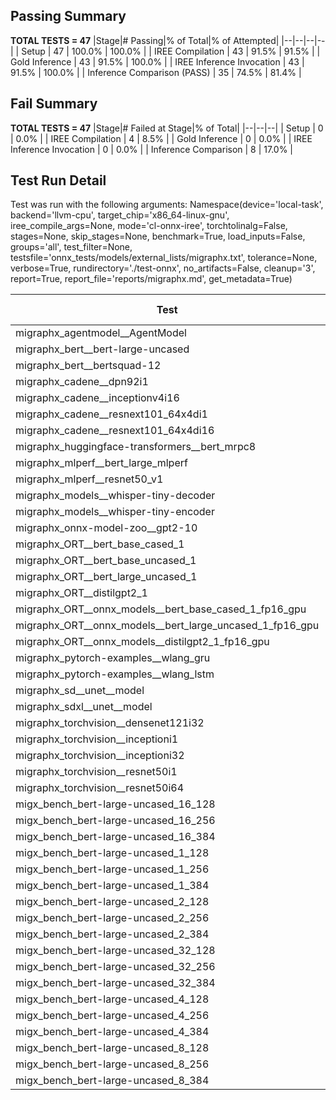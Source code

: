 ## Passing Summary

**TOTAL TESTS = 47**
|Stage|# Passing|% of Total|% of Attempted|
|--|--|--|--|
| Setup | 47 | 100.0% | 100.0% |
| IREE Compilation | 43 | 91.5% | 91.5% |
| Gold Inference | 43 | 91.5% | 100.0% |
| IREE Inference Invocation | 43 | 91.5% | 100.0% |
| Inference Comparison (PASS) | 35 | 74.5% | 81.4% |
## Fail Summary

**TOTAL TESTS = 47**
|Stage|# Failed at Stage|% of Total|
|--|--|--|
| Setup | 0 | 0.0% |
| IREE Compilation | 4 | 8.5% |
| Gold Inference | 0 | 0.0% |
| IREE Inference Invocation | 0 | 0.0% |
| Inference Comparison | 8 | 17.0% |
## Test Run Detail
Test was run with the following arguments:
Namespace(device='local-task', backend='llvm-cpu', target_chip='x86_64-linux-gnu', iree_compile_args=None, mode='cl-onnx-iree', torchtolinalg=False, stages=None, skip_stages=None, benchmark=True, load_inputs=False, groups='all', test_filter=None, testsfile='onnx_tests/models/external_lists/migraphx.txt', tolerance=None, verbose=True, rundirectory='./test-onnx', no_artifacts=False, cleanup='3', report=True, report_file='reports/migraphx.md', get_metadata=True)

| Test | Exit Status | Mean Benchmark Time (ms) | Notes |
|--|--|--|--|
| migraphx_agentmodel__AgentModel | Numerics | 1.5843576029351822 | |
| migraphx_bert__bert-large-uncased | PASS | 370.67198008298874 | |
| migraphx_bert__bertsquad-12 | compilation | None | |
| migraphx_cadene__dpn92i1 | PASS | 164.8485024149219 | |
| migraphx_cadene__inceptionv4i16 | PASS | 5424.607859303554 | |
| migraphx_cadene__resnext101_64x4di1 | PASS | 333.88524999221164 | |
| migraphx_cadene__resnext101_64x4di16 | PASS | 5123.655142883459 | |
| migraphx_huggingface-transformers__bert_mrpc8 | PASS | 418.9820382744074 | |
| migraphx_mlperf__bert_large_mlperf | Numerics | 426.70374487837154 | |
| migraphx_mlperf__resnet50_v1 | PASS | 96.57840342039151 | |
| migraphx_models__whisper-tiny-decoder | PASS | 43.57129877263849 | |
| migraphx_models__whisper-tiny-encoder | Numerics | 188.23709773520628 | |
| migraphx_onnx-model-zoo__gpt2-10 | compilation | None | |
| migraphx_ORT__bert_base_cased_1 | PASS | 85.46964948376018 | |
| migraphx_ORT__bert_base_uncased_1 | PASS | 104.10335997030847 | |
| migraphx_ORT__bert_large_uncased_1 | PASS | 282.4920949836572 | |
| migraphx_ORT__distilgpt2_1 | PASS | 31.37257695198059 | |
| migraphx_ORT__onnx_models__bert_base_cased_1_fp16_gpu | Numerics | 86.02336587177382 | |
| migraphx_ORT__onnx_models__bert_large_uncased_1_fp16_gpu | Numerics | 527.9971367369095 | |
| migraphx_ORT__onnx_models__distilgpt2_1_fp16_gpu | Numerics | 40.97234043810102 | |
| migraphx_pytorch-examples__wlang_gru | PASS | 76.76434420325137 | |
| migraphx_pytorch-examples__wlang_lstm | PASS | 40.40938177529504 | |
| migraphx_sd__unet__model | import_model | None | |
| migraphx_sdxl__unet__model | import_model | None | |
| migraphx_torchvision__densenet121i32 | PASS | 1430.7474953432877 | |
| migraphx_torchvision__inceptioni1 | PASS | 201.0084269568324 | |
| migraphx_torchvision__inceptioni32 | PASS | 5775.4370756447315 | |
| migraphx_torchvision__resnet50i1 | PASS | 87.42395974695683 | |
| migraphx_torchvision__resnet50i64 | PASS | 5470.062843213479 | |
| migx_bench_bert-large-uncased_16_128 | PASS | 1470.5387527743976 | |
| migx_bench_bert-large-uncased_16_256 | PASS | 2966.2260028223195 | |
| migx_bench_bert-large-uncased_16_384 | Numerics | 4733.264900743961 | |
| migx_bench_bert-large-uncased_1_128 | PASS | 154.31450928250948 | |
| migx_bench_bert-large-uncased_1_256 | PASS | 246.92188865608637 | |
| migx_bench_bert-large-uncased_1_384 | PASS | 382.60728927950066 | |
| migx_bench_bert-large-uncased_2_128 | PASS | 237.02823743224144 | |
| migx_bench_bert-large-uncased_2_256 | PASS | 430.8404854188363 | |
| migx_bench_bert-large-uncased_2_384 | PASS | 664.53056037426 | |
| migx_bench_bert-large-uncased_32_128 | PASS | 2799.879230558872 | |
| migx_bench_bert-large-uncased_32_256 | PASS | 5911.743473261595 | |
| migx_bench_bert-large-uncased_32_384 | Numerics | 9172.216340899467 | |
| migx_bench_bert-large-uncased_4_128 | PASS | 460.88396074871224 | |
| migx_bench_bert-large-uncased_4_256 | PASS | 816.0015121102333 | |
| migx_bench_bert-large-uncased_4_384 | PASS | 1268.2272344827652 | |
| migx_bench_bert-large-uncased_8_128 | PASS | 785.3610453506311 | |
| migx_bench_bert-large-uncased_8_256 | PASS | 1644.9365379909675 | |
| migx_bench_bert-large-uncased_8_384 | PASS | 2453.1143841644125 | |
